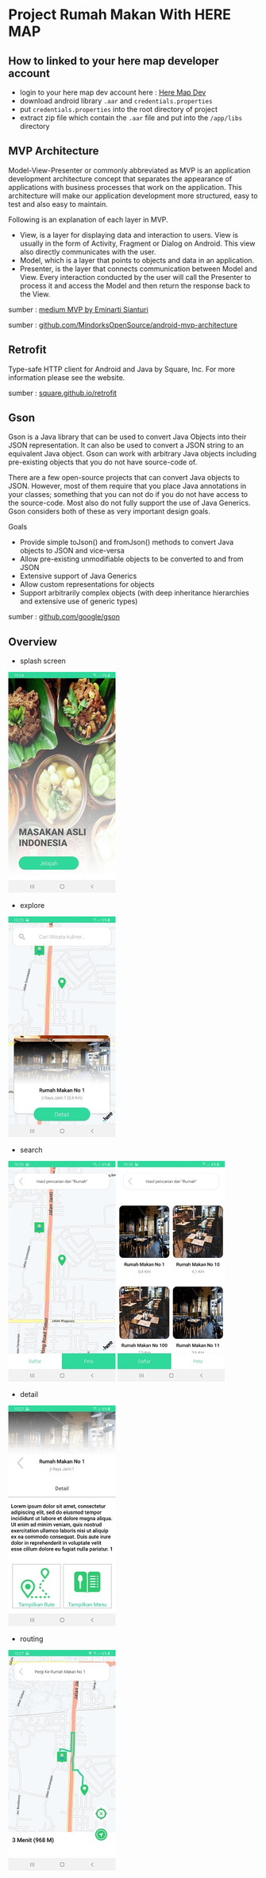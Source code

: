 # Project Rumah Makan With HERE MAP

## How to linked to your here map developer account

- login to your here map dev account here : [Here Map Dev](https://developer.here.com/login)
- download android library `.aar` and `credentials.properties`
- put `credentials.properties` into the root directory of project
- extract zip file which contain the `.aar` file and put into the `/app/libs` directory


## MVP Architecture

Model-View-Presenter or commonly abbreviated as MVP is an application development architecture concept that separates the appearance of applications with business processes that work on the application. This architecture will make our application development more structured, easy to test and also easy to maintain.

Following is an explanation of each layer in MVP.
- View, is a layer for displaying data and interaction to users. View is usually in the form of Activity, Fragment or Dialog on Android. This view also directly communicates with the user.
- Model, which is a layer that points to objects and data in an application.
- Presenter, is the layer that connects communication between Model and View. Every interaction conducted by the user will call the Presenter to process it and access the Model and then return the response back to the View.


sumber : [medium MVP by Eminarti Sianturi
](https://medium.com/easyread/android-mvp-series-membangun-aplikasi-android-dengan-arsitektur-mvp-fbf1f77ecaec)

sumber : [github.com/MindorksOpenSource/android-mvp-architecture](https://github.com/MindorksOpenSource/android-mvp-architecture)



## Retrofit

Type-safe HTTP client for Android and Java by Square, Inc.
For more information please see the website.


sumber : [square.github.io/retrofit](https://square.github.io/retrofit)




## Gson

Gson is a Java library that can be used to convert Java Objects into their JSON representation. It can also be used to convert a JSON string to an equivalent Java object. Gson can work with arbitrary Java objects including pre-existing objects that you do not have source-code of.

There are a few open-source projects that can convert Java objects to JSON. However, most of them require that you place Java annotations in your classes; something that you can not do if you do not have access to the source-code. Most also do not fully support the use of Java Generics. Gson considers both of these as very important design goals.

Goals
* Provide simple toJson() and fromJson() methods to convert Java objects to JSON and vice-versa
* Allow pre-existing unmodifiable objects to be converted to and from JSON
* Extensive support of Java Generics
* Allow custom representations for objects
* Support arbitrarily complex objects (with deep inheritance hierarchies and extensive use of generic types)


sumber : [github.com/google/gson](https://github.com/google/gson)





## Overview

* splash screen

![GitHub Logo](/img/splash.jpg) 


* explore

![GitHub Logo](/img/explore.jpg) 


* search

![GitHub Logo](/img/search_map.jpg)  ![GitHub Logo](/img/search_list.jpg) 


* detail

![GitHub Logo](/img/detail.jpg) 


* routing

![GitHub Logo](/img/routing.jpg) 



